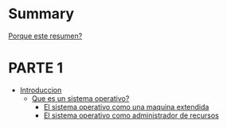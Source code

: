 # Summary

[Porque este resumen?](./README.md)

# PARTE 1

- [Introduccion](./introduccion/README.md)
    - [Que es un sistema operativo?](./introduccion/que_es_un_sistema_operativo.md)
        - [El sistema operativo como una maquina extendida]()
        - [El sistema operativo como administrador de recursos]()